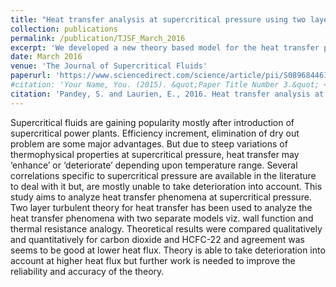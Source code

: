 ```yaml
---
title: "Heat transfer analysis at supercritical pressure using two layer theory"
collection: publications
permalink: /publication/TJSF_March_2016
excerpt: 'We developed a new theory based model for the heat transfer prediction of CO2 at supercritical pressure.'
date: March 2016
venue: 'The Journal of Supercritical Fluids'
paperurl: 'https://www.sciencedirect.com/science/article/pii/S0896844615301789'
#citation: 'Your Name, You. (2015). &quot;Paper Title Number 3.&quot; <i>Journal 1</i>. 1(3).'
citation: 'Pandey, S. and Laurien, E., 2016. Heat transfer analysis at supercritical pressure using two layer theory. The Journal of Supercritical Fluids, 109, pp.80-86.'
---
```

Supercritical fluids are gaining popularity mostly after introduction of supercritical power plants. Efficiency increment, elimination of dry out problem are some major advantages. But due to steep variations of thermophysical properties at supercritical pressure, heat transfer may ‘enhance’ or ‘deteriorate’ depending upon temperature range. Several correlations specific to supercritical pressure are available in the literature to deal with it but, are mostly unable to take deterioration into account. This study aims to analyze heat transfer phenomena at supercritical pressure. Two layer turbulent theory for heat transfer has been used to analyze the heat transfer phenomena with two separate models viz. wall function and thermal resistance analogy. Theoretical results were compared qualitatively and quantitatively for carbon dioxide and HCFC-22 and agreement was seems to be good at lower heat flux. Theory is able to take deterioration into account at higher heat flux but further work is needed to improve the reliability and accuracy of the theory.



